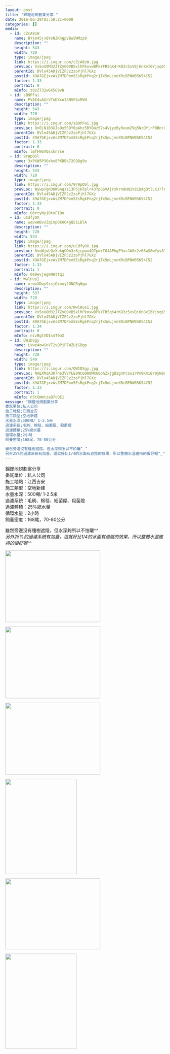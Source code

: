 ```yaml
---
layout: post
title: "錦鋰池規劃案分享 " 
date: 2016-06-28T03:50:21+0000 
categories: [] 
media:
  - id: cZcA8zW
    name: BYjm45jvQYsNZK4gpVBwSWMzp9
    description: ""   
    height: 543
    width: 720
    type: image/jpeg
    link: https://i.imgur.com/cZcA8zW.jpg
    prevLoc: Vx5oX8M32JTZy00VB5xlhPkoxwBPkYFR5qK4rK83c5xVBj6n8vI6Yjxq656Du2nXZNjB4WTy3RLnGEXmtWXD9Om3vBCGXrNl7XzpsqDl8MV4VXHXMry93A0EiAZn5V0Gv0sv8yA02ZlJi5k3zglr9nhRKKBRg103F0Vj4w33mqCvJGKr977RFEVAxkEA9Giw7qwNwkRXTN2PkGDRL0cAKVxBgnxDFrOLPAOnVKTZzD8vlNK6Tr1XNV4XRKIKWWJV42mV
    parentId: DVlo45ADjVIZPJz2zoPjhl7GXz
    postId: X9A7GEjxvAsZM7DPom5EsRgkPnq2rjTx5mLjvnXRcBPNW05K54C52
    factor: 1.33
    portrait: 0
    mInfo: z8zZT32wGK5G9vN
  - id: sB9PFai
    name: PVAE4vAGrVTnDXxo33NVF6vMVN
    description: ""   
    height: 543
    width: 720
    type: image/jpeg
    link: https://i.imgur.com/sB9PFai.jpg
    prevLoc: OnELN1B3XJsOx55DY0pAhz5BYQ4z57s4VjyzBy9xumZ9q5NzQYirP8BnrXrmiD6KlBLZG0c6n7K5AJEOTP28VQMx7BcmywVO8Myqu7OkDJMWMXioJEDyvr4Zig8q8GyB4ZHkzQjgO1kWs9kr7XWLrQtoO4NqBMZms2B680OODASlnrAzLRREUo73rYoLX6uNZp1GxGoKT2pyK758XGugqYpEB2w4SD0qEvAA51sJvyp83YEoINWmo7Amj5s9wQQKgDPO
    parentId: DVlo45ADjVIZPJz2zoPjhl7GXz
    postId: X9A7GEjxvAsZM7DPom5EsRgkPnq2rjTx5mLjvnXRcBPNW05K54C52
    factor: 1.33
    portrait: 0
    mInfo: lmfFWSVQsxkn7se
  - id: 9rWpOSl
    name: 3xPXW5P3Oxhv8PXDBk72CQ8g9o
    description: ""   
    height: 543
    width: 720
    type: image/jpeg
    link: https://i.imgur.com/9rWpOSl.jpg
    prevLoc: WywpYgN3KWS4qzz13P5jH7plr437pGSVAjrxkrn8HN2V91DAg3tlLKJrl0l1tqXJ0Yj97DtRwGk47rqLUw5j9nXw8ocR81Y9ln32skL8JVnOKzUpXP2vgDz9FgRLWGjOx5ForyNW8l3xTM9vN0PYwEhKNWAy8pvOTkxo7zqqZVtEpl7Xm22McZWOG4ZRyyCRqJ1rg90LU5En1qww7wS9AqZBoXYoS7kKzlGnwltGOzkqzxkxC4EAGxDAZmIjV1NKGj6W
    parentId: DVlo45ADjVIZPJz2zoPjhl7GXz
    postId: X9A7GEjxvAsZM7DPom5EsRgkPnq2rjTx5mLjvnXRcBPNW05K54C52
    factor: 1.33
    portrait: 0
    mInfo: O6rryNyjOtuFI0o
  - id: uCdfyOX
    name: wqvwWBvxZqinp0kKO4gQS1LBlA
    description: ""   
    height: 720
    width: 543
    type: image/jpeg
    link: https://i.imgur.com/uCdfyOX.jpg
    prevLoc: 8voWjwLQzXukqOOm3z6jcpwx4Q7pwrTG4APkgP3xcJA0r2z68wS8wYyv878xI8w9k6GpV1uZgG0KDzO4hOj1KAEDV9iwYjVL6qxPuxXPB9jgy9hwL02BMxqofmvvNwZ2rAFDAOJ56pQAUoK7BgBrn8hKlEJM9pjjIgvRqlmm0KFWnrpKN55PuJY79NJ3rRuzMJGyBx6lu6Q5nEELrRuZ6B1kJzLDT87ppx6Qxkt8gQ630Q2YTOB630L65jSlwvR7wB72
    parentId: DVlo45ADjVIZPJz2zoPjhl7GXz
    postId: X9A7GEjxvAsZM7DPom5EsRgkPnq2rjTx5mLjvnXRcBPNW05K54C52
    factor: 1.33
    portrait: 1
    mInfo: 0e9evjegmHWttq1
  - id: WwlHusI
    name: xrwxXDwy9rsjOxnxy2ONCRq6gw
    description: ""   
    height: 537
    width: 720
    type: image/jpeg
    link: https://i.imgur.com/WwlHusI.jpg
    prevLoc: Vx5oX8M32JTZy00VB5xlhPkoxwBPkYFR5qK4rK83c5xVBj6n8vI6Yjxq656Du2nXZNjB4WTy3RLnGEXmtWXD9Om3vDFGKRZZZ1zPsqDl8MBpDouXVg6xvZ4rhAZgNq6YR2cVPX73nmNXuB8YNxXJ2PhR40jpkvr5s0Vj4w33mqCvJGKr977RFEVAxkE35YtvnV60qog0fpxgkA5pPnIwGyPV7xPMIXzxQQBN3mcJgryD0N1BHr1XNV4XRKIK8o32ozm9
    parentId: DVlo45ADjVIZPJz2zoPjhl7GXz
    postId: X9A7GEjxvAsZM7DPom5EsRgkPnq2rjTx5mLjvnXRcBPNW05K54C52
    factor: 1.34
    portrait: 0
    mInfo: nizBgtVDIsnT0oX
  - id: QW1DSgy
    name: LVwz4owGnVT2vQPjP7WZUjGBgp
    description: ""   
    height: 720
    width: 540
    type: image/jpeg
    link: https://i.imgur.com/QW1DSgy.jpg
    prevLoc: NmEXMZA3K7h63VVYLE0NC60W9MK60ohZxjgD2gnPczw1rPn0KmiBrQyNBnB4CoRNpqgx5wC3ARx6K9qMflAqDw5GDMsWx9DxgABZukJMKVrEARcJBNw1D5J1UO2x5DQgloIxrjy33zpjFv6Egz2pQ5fDWpBK8QG2hQA8OnWWVjhozyQJN44muO5DqvODD8S2O5qj8k3LTRgWQ3om85CO4qKAl5D0U96BLQl0r8UyR2LAMLGnhkKYNAmYjMc9Nj6Woq32
    parentId: DVlo45ADjVIZPJz2zoPjhl7GXz
    postId: X9A7GEjxvAsZM7DPom5EsRgkPnq2rjTx5mLjvnXRcBPNW05K54C52
    factor: 1.33
    portrait: 1
    mInfo: n5tGNmtzaQ7cQE1
message: "錦鋰池規劃案分享  
委託單位;私人公司  
施工地點;江西吉安  
施工類型;空地新建  
水量水深;500噸/ 1-2.5米  
過濾系統;毛刷、棉毯、細菌屋、殺菌燈  
過濾體積;25%總水量  
循環水量;2小時  
飼養密度;168尾，70-80公分  
  
雖然旁邊沒有種樹遮陰，但水深夠所以不怕曬^_^   
另外25%的過濾系統有加蓋，這就好比1/4的水面有遮陰的效果，所以整體水溫維持的很好喔^_^"
---
```


錦鋰池規劃案分享  
委託單位：私人公司  
施工地點：江西吉安  
施工類型：空地新建  
水量水深：500噸/ 1-2.5米  
過濾系統：毛刷、棉毯、細菌屋、殺菌燈  
過濾體積：25%總水量  
循環水量：2小時  
飼養密度：168尾，70-80公分  
  
雖然旁邊沒有種樹遮陰，但水深夠所以不怕曬^_^   
另外25%的過濾系統有加蓋，這就好比1/4的水面有遮陰的效果，所以整體水溫維持的很好喔^_^


[//]: #media:  
<a href="https://i.imgur.com/cZcA8zW.jpg"><img src="https://i.imgur.com/cZcA8zW.jpg" height="226" width="300" /></a> 
  

<a href="https://i.imgur.com/sB9PFai.jpg"><img src="https://i.imgur.com/sB9PFai.jpg" height="226" width="300" /></a> 
  

<a href="https://i.imgur.com/9rWpOSl.jpg"><img src="https://i.imgur.com/9rWpOSl.jpg" height="226" width="300" /></a> 
  

<a href="https://i.imgur.com/uCdfyOX.jpg"><img src="https://i.imgur.com/uCdfyOX.jpg" height="300" width="226" /></a> 
  

<a href="https://i.imgur.com/WwlHusI.jpg"><img src="https://i.imgur.com/WwlHusI.jpg" height="223" width="300" /></a> 
  

<a href="https://i.imgur.com/QW1DSgy.jpg"><img src="https://i.imgur.com/QW1DSgy.jpg" height="300" width="225" /></a> 
 
